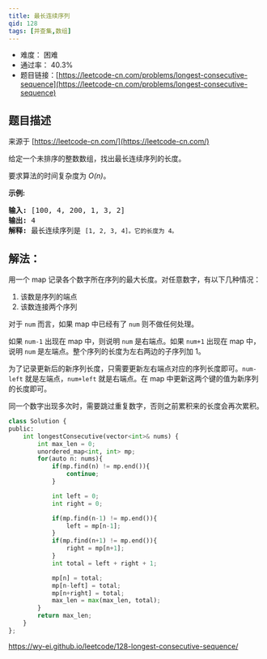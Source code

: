 ```yaml
---
title: 最长连续序列
qid: 128
tags: [并查集,数组]
---
```



- 难度： 困难
- 通过率： 40.3%
- 题目链接：[https://leetcode-cn.com/problems/longest-consecutive-sequence](https://leetcode-cn.com/problems/longest-consecutive-sequence)


## 题目描述

来源于 [https://leetcode-cn.com/](https://leetcode-cn.com/)

<p>给定一个未排序的整数数组，找出最长连续序列的长度。</p>

<p>要求算法的时间复杂度为&nbsp;<em>O(n)</em>。</p>

<p><strong>示例:</strong></p>

<pre><strong>输入:</strong>&nbsp;[100, 4, 200, 1, 3, 2]
<strong>输出:</strong> 4
<strong>解释:</strong> 最长连续序列是 <code>[1, 2, 3, 4]。它的长度为 4。</code></pre>


## 解法：

用一个 map 记录各个数字所在序列的最大长度。对任意数字，有以下几种情况：

1. 该数是序列的端点
2. 该数连接两个序列

对于 `num` 而言，如果 map 中已经有了 `num` 则不做任何处理。

如果 `num-1` 出现在 map 中，则说明 `num` 是右端点。如果 `num+1` 出现在 map 中，说明 `num` 是左端点。整个序列的长度为左右两边的子序列加 1。

为了记录更新后的新序列长度，只需要更新左右端点对应的序列长度即可。`num-left` 就是左端点，`num+left` 就是右端点。在 map 中更新这两个键的值为新序列的长度即可。

同一个数字出现多次时，需要跳过重复数字，否则之前累积来的长度会再次累积。

```python
class Solution {
public:
    int longestConsecutive(vector<int>& nums) {
        int max_len = 0;
        unordered_map<int, int> mp;
        for(auto n: nums){
            if(mp.find(n) != mp.end()){
                continue;
            }

            int left = 0;
            int right = 0;

            if(mp.find(n-1) != mp.end()){
                left = mp[n-1];
            }
            if(mp.find(n+1) != mp.end()){
                right = mp[n+1];
            }
            int total = left + right + 1;

            mp[n] = total;
            mp[n-left] = total;
            mp[n+right] = total;
            max_len = max(max_len, total);
        }
        return max_len;
    }
};
```

https://wy-ei.github.io/leetcode/128-longest-consecutive-sequence/